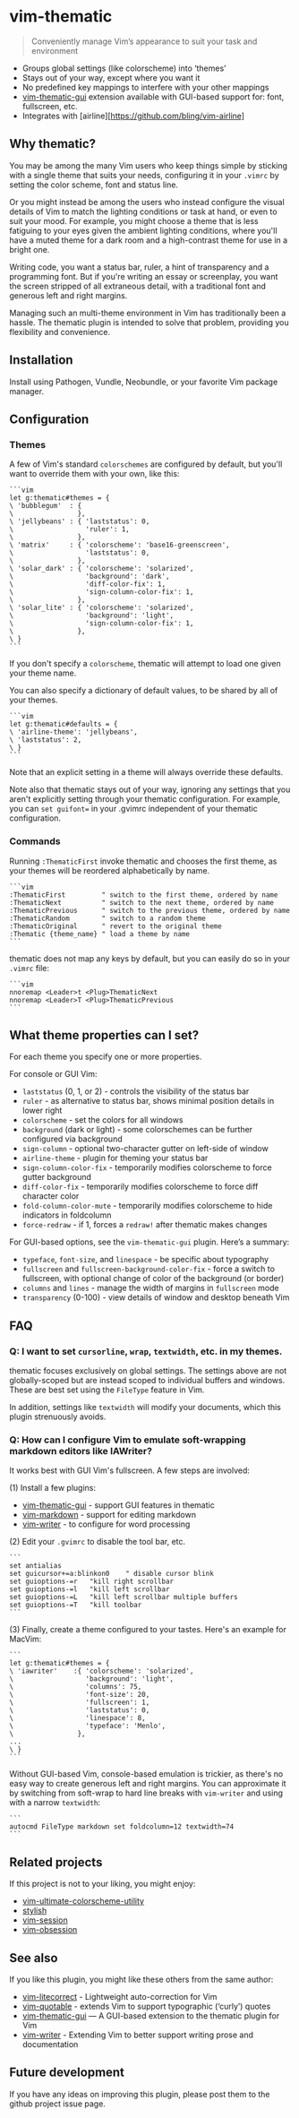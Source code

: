 # vim-thematic

> Conveniently manage Vim’s appearance to suit your task and environment

* Groups global settings (like colorscheme) into ‘themes’
* Stays out of your way, except where you want it
* No predefined key mappings to interfere with your other mappings
* [vim-thematic-gui](https://github.com/reedes/vim-thematic-gui) extension
  available with GUI-based support for: font, fullscreen, etc.
* Integrates with [airline][https://github.com/bling/vim-airline]

## Why thematic?

You may be among the many Vim users who keep things simple by sticking
with a single theme that suits your needs, configuring it in your `.vimrc`
by setting the color scheme, font and status line.

Or you might instead be among the users who instead configure the visual
details of Vim to match the lighting conditions or task at hand, or even
to suit your mood. For example, you might choose a theme that is less
fatiguing to your eyes given the ambient lighting conditions, where you'll
have a muted theme for a dark room and a high-contrast theme for use in
a bright one.

Writing code, you want a status bar, ruler, a hint of transparency and
a programming font. But if you're writing an essay or screenplay, you want
the screen stripped of all extraneous detail, with a traditional font and
generous left and right margins.

Managing such an multi-theme environment in Vim has traditionally been
a hassle. The thematic plugin is intended to solve that problem,
providing you flexibility and convenience.

## Installation

Install using Pathogen, Vundle, Neobundle, or your favorite Vim package
manager. 

## Configuration

### Themes

A few of Vim's standard `colorschemes` are configured by default, but
you'll want to override them with your own, like this:

    ```vim
    let g:thematic#themes = {
    \ 'bubblegum'  : {
    \                },
    \ 'jellybeans' : { 'laststatus': 0,
    \                  'ruler': 1,
    \                },
    \ 'matrix'     : { 'colorscheme': 'base16-greenscreen',
    \                  'laststatus': 0,
    \                },
    \ 'solar_dark' : { 'colorscheme': 'solarized',
    \                  'background': 'dark',
    \                  'diff-color-fix': 1,
    \                  'sign-column-color-fix': 1,
    \                },
    \ 'solar_lite' : { 'colorscheme': 'solarized',
    \                  'background': 'light',
    \                  'sign-column-color-fix': 1,
    \                },
    \ }
    ```

If you don't specify a `colorscheme`, thematic will attempt to load one
given your theme name.

You can also specify a dictionary of default values, to be shared by all
of your themes.

    ```vim
    let g:thematic#defaults = {
    \ 'airline-theme': 'jellybeans',
    \ 'laststatus': 2,
    \ }
    ```

Note that an explicit setting in a theme will always override these defaults.

Note also that thematic stays out of your way, ignoring any settings
that you aren't explicitly setting through your thematic configuration.
For example, you can `set guifont=` in your .gvimrc independent of your
thematic configuration.

### Commands

Running `:ThematicFirst` invoke thematic and chooses the first theme,
as your themes will be reordered alphabetically by name.

    ```vim
    :ThematicFirst         " switch to the first theme, ordered by name
    :ThematicNext          " switch to the next theme, ordered by name
    :ThematicPrevious      " switch to the previous theme, ordered by name
    :ThematicRandom        " switch to a random theme
    :ThematicOriginal      " revert to the original theme
    :Thematic {theme_name} " load a theme by name
    ```

thematic does not map any keys by default, but you can easily do so in
your `.vimrc` file:

    ```vim
    nnoremap <Leader>t <Plug>ThematicNext
    nnoremap <Leader>T <Plug>ThematicPrevious
    ```

## What theme properties can I set?

For each theme you specify one or more properties.

For console or GUI Vim:
* `laststatus` (0, 1, or 2) - controls the visibility of the status bar
* `ruler` - as alternative to status bar, shows minimal position details
  in lower right
* `colorscheme` - set the colors for all windows
* `background` (dark or light) - some colorschemes can be further
  configured via background
* `sign-column` - optional two-character gutter on left-side of window
* `airline-theme` - plugin for theming your status bar
* `sign-column-color-fix` - temporarily modifies colorscheme to force
  gutter background
* `diff-color-fix` - temporarily modifies colorscheme to force diff
  character color
* `fold-column-color-mute` - temporarily modifies colorscheme to hide
  indicators in foldcolumn
* `force-redraw` - if 1, forces a `redraw!` after thematic makes changes

For GUI-based options, see the `vim-thematic-gui` plugin. Here’s
a summary:

* `typeface`, `font-size`, and `linespace` - be specific about typography
* `fullscreen` and `fullscreen-background-color-fix` - force a switch to
  fullscreen, with optional change of color of the background (or border)
* `columns` and `lines` - manage the width of margins in `fullscreen` mode
* `transparency` (0-100) - view details of window and desktop beneath Vim

## FAQ

### Q: I want to set `cursorline`, `wrap`, `textwidth`, etc. in my themes.

thematic focuses exclusively on global settings. The settings above are
not globally-scoped but are instead scoped to individual buffers and
windows. These are best set using the `FileType` feature in Vim.

In addition, settings like `textwidth` will modify your documents, which
this plugin strenuously avoids.

### Q: How can I configure Vim to emulate soft-wrapping markdown editors like IAWriter?

It works best with GUI Vim's fullscreen. A few steps are involved:

(1) Install a few plugins:

* [vim-thematic-gui](https://github.com/reedes/vim-thematic-gui) - support GUI features in thematic
* [vim-markdown](https://github.com/tpope/vim-markdown) - support for editing markdown
* [vim-writer](https://github.com/reedes/vim-writer) - to configure for word processing

(2) Edit your `.gvimrc` to disable the tool bar, etc.

    ```
    set antialias
    set guicursor+=a:blinkon0    " disable cursor blink
    set guioptions-=r   "kill right scrollbar
    set guioptions-=l   "kill left scrollbar
    set guioptions-=L   "kill left scrollbar multiple buffers
    set guioptions-=T   "kill toolbar
    ```

(3) Finally, create a theme configured to your tastes. Here's an example for
MacVim:

    ```
    let g:thematic#themes = {
    \ 'iawriter'    :{ 'colorscheme': 'solarized',
    \                  'background': 'light',
    \                  'columns': 75,
    \                  'font-size': 20,
    \                  'fullscreen': 1,
    \                  'laststatus': 0,
    \                  'linespace': 8,
    \                  'typeface': 'Menlo',
    \                },
    ...
    \ }
    ```

Without GUI-based Vim, console-based emulation is trickier, as there's no
easy way to create generous left and right margins. You can approximate it
by switching from soft-wrap to hard line breaks with `vim-writer` and using
with a narrow `textwidth`:

    ```
    autocmd FileType markdown set foldcolumn=12 textwidth=74
    ```

## Related projects

If this project is not to your liking, you might enjoy:

* [vim-ultimate-colorscheme-utility](https://github.com/biskark/vim-ultimate-colorscheme-utility)
* [stylish](https://github.com/mislav/stylish.vim)
* [vim-session](https://github.com/xolox/vim-session)
* [vim-obsession](https://github.com/tpope/vim-obsession)

## See also

If you like this plugin, you might like these others from the same author:

* [vim-litecorrect](http://github.com/reedes/vim-litecorrect) - Lightweight auto-correction for Vim
* [vim-quotable](http://github.com/reedes/vim-quotable) - extends Vim to support typographic (‘curly’) quotes
* [vim-thematic-gui](http://github.com/reedes/vim-thematic-gui) — A GUI-based extension to the thematic plugin for Vim
* [vim-writer](http://github.com/reedes/vim-writer) - Extending Vim to better support writing prose and documentation

## Future development

If you have any ideas on improving this plugin, please post them to the github
project issue page.

<!-- vim: set tw=74 :-->
